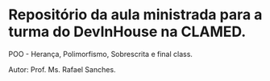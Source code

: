 # Repositório da aula ministrada para a turma do DevInHouse na CLAMED.

POO - Herança, Polimorfismo, Sobrescrita e final class.

Autor: Prof. Ms. Rafael Sanches.
